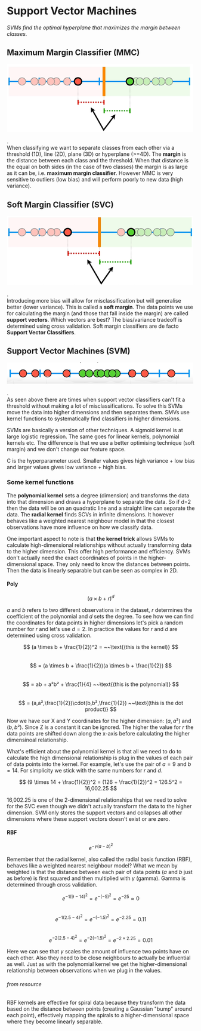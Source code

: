 # Support Vector Machines

*SVMs find the optimal hyperplane that maximizes the margin between classes.*

## Maximum Margin Classifier (MMC)

<img src="../assets/mmc.png" width="500">

.  
When classifying we want to separate classes from each other via a threshold (1D), line (2D), plane (3D) or hyperplane (>=4D). The **margin** is the distance between each class and the threshold. When that distance is the equal on both sides (in the case of two classes) the margin is as large as it can be, i.e. **maximum margin classifier**. However MMC is very sensitive to outliers (low bias) and will perform poorly to new data (high variance). 

## Soft Margin Classifier (SVC)

<img src="../assets/smc.png" width="500">

.  
Introducing more bias will allow for misclassification but will generalise better (lower variance). This is called a **soft margin**. The data points we use for calculating the margin (and those that fall inside the margin) are called **support vectors**. Which vectors are best? The bias/variance tradeoff is determined using cross validation. Soft margin classifiers are de facto **Support Vector Classifiers**. 

## Support Vector Machines (SVM)

<img src="../assets/svm1.png" width="500">

.  
As seen above there are times when support vector classifiers can't fit a threshold without making a lot of misclassifications. To solve this SVMs move the data into higher dimensions and then separates them. SMVs use kernel functions to systematically find classifiers in higher dimensions. 

SVMs are basically a version of other techniques. A sigmoid kernel is at large logistic regression. The same goes for linear kernels, polynomial kernels etc. The difference is that we use a better optimising technique (soft margin) and we don't change our feature space. 

C is the hyperparameter used. Smaller values gives high variance + low bias and larger values gives low variance + high bias. 

### Some kernel functions

The **polynomial kernel** sets a degree (dimension) and transforms the data into that dimension and draws a hyperplane to separate the data. So if d=2 then the data will be on an quadratic line and a straight line can separate the data. The **radial kernel** finds SCVs in infinite dimensions. It however behaves like a weighted nearest neighbour model in that the closest observations have more influence on how we classify data. 

One important aspect to note is that **the kernel trick** allows SVMs to calculate high-dimensional relationships without actually transforming data to the higher dimension. This offer high performance and efficiency. SVMs don't actually need the exact coordinates of points in the higher-dimensional space. They only need to know the distances between points. Then the data is linearly separable but can be seen as complex in 2D. 

#### Poly

$$ (a \times b + r)^d $$  

$a$ and $b$ refers to two different observations in the dataset, $r$ determines the coefficient of the polynomial and $d$ sets the degree. To see how we can find the coordinates for data points in higher dimensions let's pick a random number for $r$ and let's use $d=2$. In practice the values for $r$ and $d$ are determined using cross validation.

$$ (a \times b + \frac{1}{2})^2 = ~~\text{(this is the kernel)} $$  
$$ = (a \times b + \frac{1}{2})(a \times b + \frac{1}{2}) $$  
$$ = ab + a²b² + \frac{1}{4} ~~\text{(this is the polynomial)} $$  
$$ = (a,a²,\frac{1}{2})\cdot(b,b²,\frac{1}{2}) ~~\text{(this is the dot product)} $$  

Now we have our X and Y coordinates for the higher dimension: $(a,a²)$ and $(b,b²)$. Since Z is a constant it can be ignored. The higher the value for $r$ the data points are shifted down along the x-axis before calculating the higher dimensinoal relationship. 

What's efficient about the polynomial kernel is that all we need to do to calculate the high dimensional relationship is plug in the values of each pair of data points into the kernel. For example, let's use the pair of $a=9$ and $b=14$. For simplicity we stick with the same numbers for $r$ and $d$.

$$ (9 \times 14 + \frac{1}{2})^2 = (126 + \frac{1}{2})^2 = 126.5^2 = 16,002.25 $$  

16,002.25 is one of the 2-dimensional relationships that we need to solve for the SVC even though we didn't actually transform the data to the higher dimension. SVM only stores the support vectors and collapses all other dimensions where these support vectors doesn't exist or are zero. 

#### RBF

$$ e^{-\gamma(a-b)^2} $$  

Remember that the radial kernel, also called the radial basis function (RBF), behaves like a weighted nearest neighbour model? What we mean by weighted is that the distance between each pair of data points ($a$ and $b$ just as before) is first squared and then multiplied with $\gamma$ (gamma). Gamma is determined through cross validation. 

$$ e^{-1(9 - 14)^2} = e^{-(-5)^2} = e^{-25} \approx 0 $$  
$$ e^{-1(2.5 - 4)^2} = e^{-(-1.5)^2} = e^{-2.25} = 0.11 $$  
$$ e^{-2(2.5 - 4)^2} = e^{-2(-1.5)^2} = e^{-2 \times 2.25} = 0.01 $$  

Here we can see that $\gamma$ scales the amount of influence two points have on each other. Also they need to be close neighbours to actually be influential as well. Just as with the polynomial kernel we get the higher-dimensional relationship between observations when we plug in the values. 




###### from resource
RBF kernels are effective for spiral data because they transform the data based on the distance between points (creating a Gaussian "bump" around each point), effectively mapping the spirals to a higher-dimensional space where they become linearly separable.